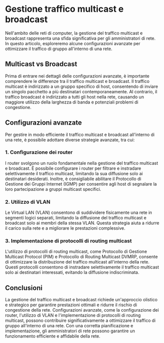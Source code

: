 # Gestione traffico multicast e broadcast

Nell'ambito delle reti di computer, la gestione del traffico multicast e broadcast rappresenta una sfida significativa per gli amministratori di rete. In questo articolo, esploreremo alcune configurazioni avanzate per ottimizzare il traffico di gruppo all'interno di una rete.

## Multicast vs Broadcast

Prima di entrare nei dettagli delle configurazioni avanzate, è importante comprendere le differenze tra il traffico multicast e broadcast. Il traffico multicast è indirizzato a un gruppo specifico di host, consentendo di inviare un singolo pacchetto a più destinatari contemporaneamente. Al contrario, il traffico broadcast è indirizzato a tutti gli host nella rete, causando un maggiore utilizzo della larghezza di banda e potenziali problemi di congestione.

## Configurazioni avanzate

Per gestire in modo efficiente il traffico multicast e broadcast all'interno di una rete, è possibile adottare diverse strategie avanzate, tra cui:

### 1. Configurazione dei router

I router svolgono un ruolo fondamentale nella gestione del traffico multicast e broadcast. È possibile configurare i router per filtrare e instradare selettivamente il traffico multicast, limitando la sua diffusione solo ai destinatari desiderati. Inoltre, è consigliabile abilitare il Protocollo di Gestione dei Gruppi Internet (IGMP) per consentire agli host di segnalare la loro partecipazione a gruppi multicast specifici.

### 2. Utilizzo di VLAN

Le Virtual LAN (VLAN) consentono di suddividere fisicamente una rete in segmenti logici separati, limitando la diffusione del traffico multicast e broadcast solo ai membri della stessa VLAN. Questa strategia aiuta a ridurre il carico sulla rete e a migliorare le prestazioni complessive.

### 3. Implementazione di protocolli di routing multicast

L'utilizzo di protocolli di routing multicast, come Protocollo di Gestione Multicast Protocol (PIM) e Protocollo di Routing Multicast DVMRP, consente di ottimizzare la distribuzione del traffico multicast all'interno della rete. Questi protocolli consentono di instradare selettivamente il traffico multicast solo ai destinatari interessati, evitando la diffusione indiscriminata.

## Conclusioni

La gestione del traffico multicast e broadcast richiede un'approccio olistico e strategico per garantire prestazioni ottimali e ridurre il rischio di congestione della rete. Configurazioni avanzate, come la configurazione dei router, l'utilizzo di VLAN e l'implementazione di protocolli di routing multicast, possono contribuire significativamente a ottimizzare il traffico di gruppo all'interno di una rete. Con una corretta pianificazione e implementazione, gli amministratori di rete possono garantire un funzionamento efficiente e affidabile della rete.